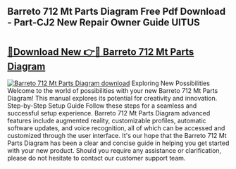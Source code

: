 ## Barreto 712 Mt Parts Diagram Free Pdf Download - Part-CJ2 New Repair Owner Guide UlTUS

# <h2><a href="http://dfjdps.blite.top/?on=Barreto+712+Mt+Parts+Diagram">🔗Download New 👉🔴 Barreto 712 Mt Parts Diagram</a></h2>

[![Barreto 712 Mt Parts Diagram download](https://i.imgur.com/lujVjoI.png)](http://dfjdps.blite.top/?on=Barreto+712+Mt+Parts+Diagram)
Exploring New Possibilities Welcome to the world of possibilities with your new Barreto 712 Mt Parts Diagram! This manual explores its potential for creativity and innovation. Step-by-Step Setup Guide Follow these steps for a seamless and successful setup experience. Barreto 712 Mt Parts Diagram advanced features include augmented reality, customizable profiles, automatic software updates, and voice recognition, all of which can be accessed and customized through the user interface. It's our hope that the Barreto 712 Mt Parts Diagram has been a clear and concise guide in helping you get started with your new product. Should you require any assistance or clarification, please do not hesitate to contact our customer support team.
